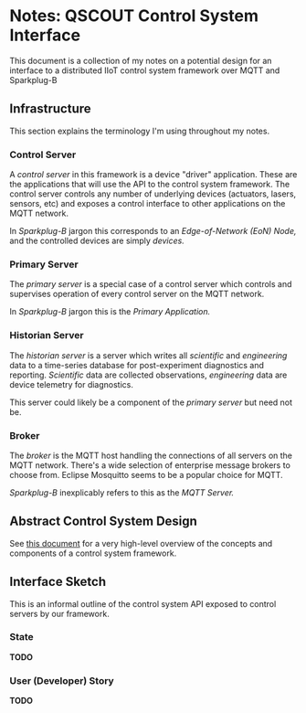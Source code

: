# Notes: QSCOUT Control System Interface

This document is a collection of my notes on a potential design for an interface
to a distributed IIoT control system framework over MQTT and Sparkplug-B

## Infrastructure

This section explains the terminology I'm using throughout my notes.

### Control Server

A _control server_ in this framework is a device "driver" application. These are
the applications that will use the API to the control system framework. The
control server controls any number of underlying devices (actuators, lasers,
sensors, etc) and exposes a control interface to other applications on the MQTT
network.

In _Sparkplug-B_ jargon this corresponds to an _Edge-of-Network (EoN) Node,_ and
the controlled devices are simply _devices._

### Primary Server

The _primary server_ is a special case of a control server which controls and
supervises operation of every control server on the MQTT network.

In _Sparkplug-B_ jargon this is the _Primary Application._

### Historian Server

The _historian server_ is a server which writes all _scientific_ and
_engineering_ data to a time-series database for post-experiment diagnostics and
reporting. _Scientific_ data are collected observations, _engineering_ data are
device telemetry for diagnostics.

This server could likely be a component of the _primary server_ but need not be.

### Broker

The _broker_ is the MQTT host handling the connections of all servers on the
MQTT network. There's a wide selection of enterprise message brokers to choose
from. Eclipse Mosquitto seems to be a popular choice for MQTT.

_Sparkplug-B_ inexplicably refers to this as the _MQTT Server._

## Abstract Control System Design

See [this document](Control.md) for a very high-level overview of the concepts
and components of a control system framework.

## Interface Sketch

This is an informal outline of the control system API exposed to control servers
by our framework.

### State

**TODO**

### User (Developer) Story

**TODO**
